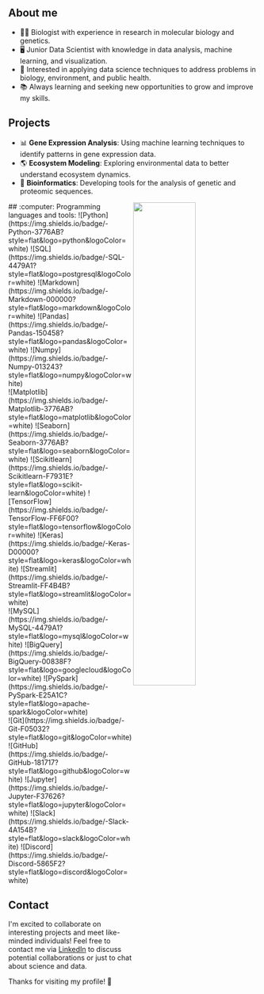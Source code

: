 ## About me

- 👨‍🔬 Biologist with experience in research in molecular biology and genetics.
- 🖥️ Junior Data Scientist with knowledge in data analysis, machine learning, and visualization.
- 🌱 Interested in applying data science techniques to address problems in biology, environment, and public health.
- 📚 Always learning and seeking new opportunities to grow and improve my skills.

## Projects

- 📊 **Gene Expression Analysis**: Using machine learning techniques to identify patterns in gene expression data.
- 🌎 **Ecosystem Modeling**: Exploring environmental data to better understand ecosystem dynamics.
- 🧬 **Bioinformatics**: Developing tools for the analysis of genetic and proteomic sequences.



<p>
<img width="50%" align="right" src="https://github-readme-stats.vercel.app/api?username=OscarDomPer&show_icons=true&hide_border=true" />
## :computer: Programming languages and tools:
![Python](https://img.shields.io/badge/-Python-3776AB?style=flat&logo=python&logoColor=white)
![SQL](https://img.shields.io/badge/-SQL-4479A1?style=flat&logo=postgresql&logoColor=white)
![Markdown](https://img.shields.io/badge/-Markdown-000000?style=flat&logo=markdown&logoColor=white)
![Pandas](https://img.shields.io/badge/-Pandas-150458?style=flat&logo=pandas&logoColor=white)
![Numpy](https://img.shields.io/badge/-Numpy-013243?style=flat&logo=numpy&logoColor=white)
<br />
![Matplotlib](https://img.shields.io/badge/-Matplotlib-3776AB?style=flat&logo=matplotlib&logoColor=white)
![Seaborn](https://img.shields.io/badge/-Seaborn-3776AB?style=flat&logo=seaborn&logoColor=white)
![Scikitlearn](https://img.shields.io/badge/-Scikitlearn-F7931E?style=flat&logo=scikit-learn&logoColor=white)
![TensorFlow](https://img.shields.io/badge/-TensorFlow-FF6F00?style=flat&logo=tensorflow&logoColor=white)
![Keras](https://img.shields.io/badge/-Keras-D00000?style=flat&logo=keras&logoColor=white)
![Streamlit](https://img.shields.io/badge/-Streamlit-FF4B4B?style=flat&logo=streamlit&logoColor=white)
<br />
![MySQL](https://img.shields.io/badge/-MySQL-4479A1?style=flat&logo=mysql&logoColor=white)
![BigQuery](https://img.shields.io/badge/-BigQuery-00838F?style=flat&logo=googlecloud&logoColor=white)
![PySpark](https://img.shields.io/badge/-PySpark-E25A1C?style=flat&logo=apache-spark&logoColor=white)
<br />
![Git](https://img.shields.io/badge/-Git-F05032?style=flat&logo=git&logoColor=white)
![GitHub](https://img.shields.io/badge/-GitHub-181717?style=flat&logo=github&logoColor=white)
![Jupyter](https://img.shields.io/badge/-Jupyter-F37626?style=flat&logo=jupyter&logoColor=white)
![Slack](https://img.shields.io/badge/-Slack-4A154B?style=flat&logo=slack&logoColor=white)
![Discord](https://img.shields.io/badge/-Discord-5865F2?style=flat&logo=discord&logoColor=white)
</p>


## Contact

I'm excited to collaborate on interesting projects and meet like-minded individuals! Feel free to contact me via [LinkedIn](https://www.linkedin.com/in/oscardominguezpereira/) to discuss potential collaborations or just to chat about science and data.

Thanks for visiting my profile! 🚀

